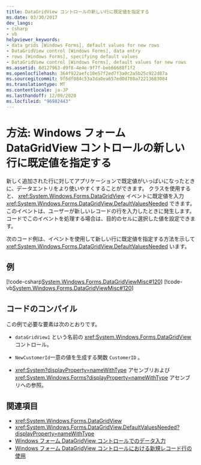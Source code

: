 ```yaml
---
title: DataGridView コントロールの新しい行に既定値を指定する
ms.date: 03/30/2017
dev_langs:
- csharp
- vb
helpviewer_keywords:
- data grids [Windows Forms], default values for new rows
- DataGridView control [Windows Forms], data entry
- rows [Windows Forms], specifying default values
- DataGridView control [Windows Forms], default values for new rows
ms.assetid: 8d127963-d9f8-4e4e-9f7f-beb66688f1f2
ms.openlocfilehash: 364f922aefc10e57f2ed7f3a0c2a5b25c922d87a
ms.sourcegitcommit: 9f6df084c53a3da0ea657ed0d708a72213683084
ms.translationtype: MT
ms.contentlocale: ja-JP
ms.lasthandoff: 12/09/2020
ms.locfileid: "96982443"
---
```

# <a name="how-to-specify-default-values-for-new-rows-in-the-windows-forms-datagridview-control"></a>方法: Windows フォーム DataGridView コントロールの新しい行に既定値を指定する
新しく追加された行に対してアプリケーションで既定値がいっぱいになったときに、データエントリをより使いやすくすることができます。 クラスを使用すると、 <xref:System.Windows.Forms.DataGridView> イベントに既定値を入力 <xref:System.Windows.Forms.DataGridView.DefaultValuesNeeded> できます。 このイベントは、ユーザーが新しいレコードの行を入力したときに発生します。 コードでこのイベントを処理する場合は、目的のセルに選択した値を設定できます。  
  
 次のコード例は、イベントを使用して新しい行に既定値を指定する方法を示して <xref:System.Windows.Forms.DataGridView.DefaultValuesNeeded> います。  
  
## <a name="example"></a>例  
 [!code-csharp[System.Windows.Forms.DataGridViewMisc#120](~/samples/snippets/csharp/VS_Snippets_Winforms/System.Windows.Forms.DataGridViewMisc/CS/datagridviewmisc.cs#120)]
 [!code-vb[System.Windows.Forms.DataGridViewMisc#120](~/samples/snippets/visualbasic/VS_Snippets_Winforms/System.Windows.Forms.DataGridViewMisc/VB/datagridviewmisc.vb#120)]  
  
## <a name="compiling-the-code"></a>コードのコンパイル  
 この例で必要な要素は次のとおりです。  
  
- `dataGridView1` という名前の <xref:System.Windows.Forms.DataGridView> コントロール。  
  
- `NewCustomerId`一意の値を生成する関数 `CustomerID` 。  
  
- <xref:System?displayProperty=nameWithType> アセンブリおよび <xref:System.Windows.Forms?displayProperty=nameWithType> アセンブリへの参照。  
  
## <a name="see-also"></a>関連項目

- <xref:System.Windows.Forms.DataGridView>
- <xref:System.Windows.Forms.DataGridView.DefaultValuesNeeded?displayProperty=nameWithType>
- [Windows フォーム DataGridView コントロールでのデータ入力](data-entry-in-the-windows-forms-datagridview-control.md)
- [Windows フォーム DataGridView コントロールにおける新規レコード行の使用](using-the-row-for-new-records-in-the-windows-forms-datagridview-control.md)
